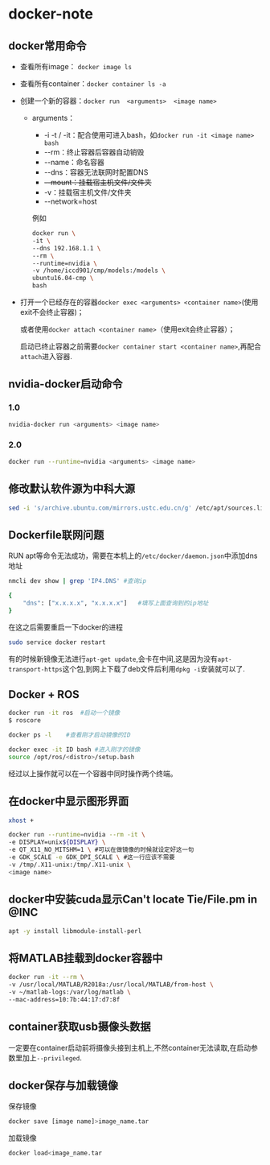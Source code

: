 # docker-note


## docker常用命令

- 查看所有image： ```docker image ls```

- 查看所有container：```docker container ls -a```

- 创建一个新的容器：```docker run  <arguments>  <image name>```

  - arguments：
    - -i -t / -it：配合使用可进入bash，如`docker run -it <image name> bash`
    - --rm：终止容器后容器自动销毁
    - --name：命名容器
    - --dns：容器无法联网时配置DNS
    - ~~--mount：挂载宿主机文件/文件夹~~
    - -v：挂载宿主机文件/文件夹
    - --network=host

    例如

    ```bash
    docker run \
    -it \
    --dns 192.168.1.1 \
    --rm \
    --runtime=nvidia \
    -v /home/iccd901/cmp/models:/models \
    ubuntu16.04-cmp \
    bash
    ```

- 打开一个已经存在的容器``docker exec <arguments> <container name>``(使用exit不会终止容器)；

  或者使用``docker attach <container name>``（使用exit会终止容器）；

  启动已终止容器之前需要``docker container start <container name>``,再配合`attach`进入容器.


## nvidia-docker启动命令

### 1.0

```bash
nvidia-docker run <arguments> <image name>
```

### 2.0

```bash
docker run --runtime=nvidia <arguments> <image name>
```



## 修改默认软件源为中科大源

```bash
sed -i 's/archive.ubuntu.com/mirrors.ustc.edu.cn/g' /etc/apt/sources.list
```


## Dockerfile联网问题

RUN apt等命令无法成功，需要在本机上的``/etc/docker/daemon.json``中添加dns地址

```bash
nmcli dev show | grep 'IP4.DNS'	#查询ip
```

```bash
{                                                                          
    "dns": ["x.x.x.x", "x.x.x.x"]	#填写上面查询到的ip地址                      
}
```
在这之后需要重启一下docker的进程
```bash
sudo service docker restart
```
有的时候新镜像无法进行`apt-get update`,会卡在中间,这是因为没有`apt-transport-https`这个包,到网上下载了deb文件后利用`dpkg -i`安装就可以了.


## Docker + ROS

```bash
docker run -it ros	#启动一个镜像
$ roscore
```

```bash
docker ps -l	#查看刚才启动镜像的ID
```

```bash
docker exec -it ID bash	#进入刚才的镜像
source /opt/ros/<distro>/setup.bash
```

经过以上操作就可以在一个容器中同时操作两个终端。



## 在docker中显示图形界面

```bash
xhost +
```

```bash
docker run --runtime=nvidia --rm -it \
-e DISPLAY=unix${DISPLAY} \
-e QT_X11_NO_MITSHM=1 \ #可以在做镜像的时候就设定好这一句
-e GDK_SCALE -e GDK_DPI_SCALE \ #这一行应该不需要
-v /tmp/.X11-unix:/tmp/.X11-unix \
<image name>
```



## docker中安装cuda显示Can't locate Tie/File.pm in @INC

```bash
apt -y install libmodule-install-perl
```



## 将MATLAB挂载到docker容器中

```bash
docker run -it --rm \
-v /usr/local/MATLAB/R2018a:/usr/local/MATLAB/from-host \
-v ~/matlab-logs:/var/log/matlab \
--mac-address=10:7b:44:17:d7:8f
```

## container获取usb摄像头数据
一定要在container启动前将摄像头接到主机上,不然container无法读取,在启动参数里加上`--privileged`.

## docker保存与加载镜像
保存镜像
```bash
docker save [image name]>image_name.tar
```
加载镜像
```bash
docker load<image_name.tar
```
